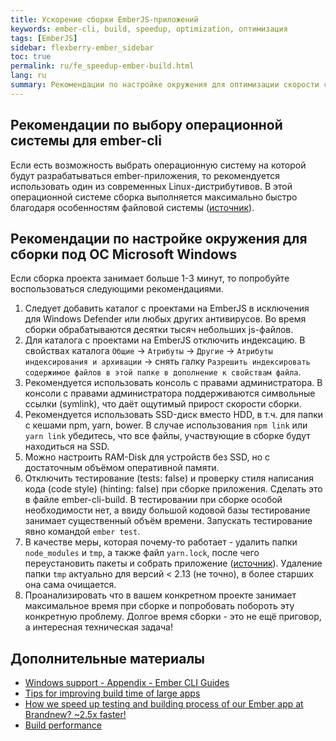 ```yaml
---
title: Ускорение сборки EmberJS-приложений
keywords: ember-cli, build, speedup, optimization, оптимизация
tags: [EmberJS]
sidebar: flexberry-ember_sidebar
toc: true
permalink: ru/fe_speedup-ember-build.html
lang: ru
summary: Рекомендации по настройке окружения для оптимизации скорости сборки EmberJS-приложений.
---
```


## Рекомендации по выбору операционной системы для ember-cli

Если есть возможность выбрать операционную систему на которой будут разрабатываться ember-приложения, то рекомендуется использовать один из современных Linux-дистрибутивов. В этой операционной системе сборка выполняется максимально быстро благодаря особенностям файловой системы ([источник](https://levelup.gitconnected.com/working-with-front-end-tools-on-linux-and-windows-the-grand-performance-test-b51a77a71636)).

## Рекомендации по настройке окружения для сборки под ОС Microsoft Windows

Если сборка проекта занимает больше 1-3 минут, то попробуйте воспользоваться следующими рекомендациями.

1. Следует добавить каталог с проектами на EmberJS в исключения для Windows Defender или любых других антивирусов. Во время сборки обрабатываются десятки тысяч небольших js-файлов.
2. Для каталога с проектами на EmberJS отключить индексацию. В свойствах каталога `Общие` -> `Атрибуты` -> `Другие` -> `Атрибуты индексирования и архивации` -> снять галку `Разрешить индексировать содержимое файлов в этой папке в дополнение к свойствам файла`.
3. Рекомендуется использовать консоль с правами администратора. В консоли с правами администратора поддерживаются символьные ссылки (symlink), что даёт ощутимый прирост скорости сборки.
4. Рекомендуется использовать SSD-диск вместо HDD, в т.ч. для папки с кешами npm, yarn, bower. В случае использования `npm link` или `yarn link` убедитесь, что все файлы, участвующие в сборке будут находиться на SSD.
5. Можно настроить RAM-Disk для устройств без SSD, но с достаточным объёмом оперативной памяти.
6. Отключить тестирование (tests: false) и проверку стиля написания кода (code style) (hinting: false) при сборке приложения. Сделать это в файле ember-cli-build. В тестировании при сборке особой необходимости нет, а ввиду большой кодовой базы тестирование занимает существенный объём времени. Запускать тестирование явно командой `ember test`.
7. В качестве меры, которая почему-то работает - удалить папки `node_modules` и `tmp`, а также файл `yarn.lock`, после чего переустановить пакеты и собрать приложение ([источник](https://github.com/ember-cli/ember-cli/issues/6921)). Удаление папки `tmp` актуально для версий < 2.13 (не точно), в более старших она сама очищается.
8. Проанализировать что в вашем конкретном проекте занимает максимальное время при сборке и попробовать побороть эту конкретную проблему. Долгое время сборки - это не ещё приговор, а интересная техническая задача!

## Дополнительные материалы

* [Windows support - Appendix - Ember CLI Guides](https://cli.emberjs.com/release/appendix/windows/)
* [Tips for improving build time of large apps](https://discuss.emberjs.com/t/tips-for-improving-build-time-of-large-apps)
* [How we speed up testing and building process of our Ember app at Brandnew? ~2.5x faster!](https://medium.com/@tommaqs/how-we-speed-up-testing-and-building-process-of-our-ember-app-at-brandnew-2-5x-faster-299dd4995a97)
* [Build performance](https://github.com/ember-cli/ember-cli/blob/master/docs/perf-guide.md)
